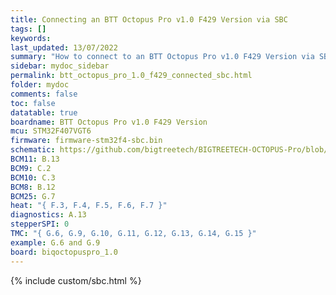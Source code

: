 ```yaml
---
title: Connecting an BTT Octopus Pro v1.0 F429 Version via SBC
tags: []
keywords: 
last_updated: 13/07/2022
summary: "How to connect to an BTT Octopus Pro v1.0 F429 Version via SBC"
sidebar: mydoc_sidebar
permalink: btt_octopus_pro_1.0_f429_connected_sbc.html
folder: mydoc
comments: false
toc: false
datatable: true
boardname: BTT Octopus Pro v1.0 F429 Version
mcu: STM32F407VGT6
firmware: firmware-stm32f4-sbc.bin
schematic: https://github.com/bigtreetech/BIGTREETECH-OCTOPUS-Pro/blob/master/Hardware/BIGTREETECH%20Octopus%20Pro_SCH.pdf
BCM11: B.13
BCM9: C.2
BCM10: C.3
BCM8: B.12
BCM25: G.7
heat: "{ F.3, F.4, F.5, F.6, F.7 }"
diagnostics: A.13
stepperSPI: 0
TMC: "{ G.6, G.9, G.10, G.11, G.12, G.13, G.14, G.15 }"
example: G.6 and G.9
board: biqoctopuspro_1.0
---
```


{% include custom/sbc.html %}
